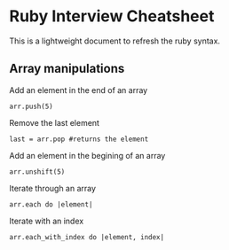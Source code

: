 # Ruby Interview Cheatsheet
This is a lightweight document to refresh the ruby syntax.

## Array manipulations

Add an element in the end of an array
```
arr.push(5)
```
Remove the last element
```
last = arr.pop #returns the element
```
Add an element in the begining of an array
```
arr.unshift(5)
```
Iterate through an array
```
arr.each do |element|
```
Iterate with an index
```
arr.each_with_index do |element, index|
```


